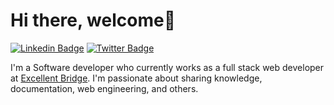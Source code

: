 # Hi there, welcome👋

 [![Linkedin Badge](https://img.shields.io/badge/-chile-blue?style=for-the-badge&logo=Linkedin&logoColor=white&link=https://www.linkedin.com/in/chileomereji/)](https://www.linkedin.com/in/chileomereji/) [![Twitter Badge](https://img.shields.io/badge/-@Chile89672512?style=for-the-badge&logo=twitter&logoColor=white&link=https://twitter.com/Chile89672512)](https://twitter.com/Chile89672512)

 I'm a Software developer who currently works as a full stack web developer at [Excellent Bridge](https://excellentbridge.com/). I'm passionate about sharing knowledge, documentation, web engineering,  and others. 



<!--
**chile4coding/chile4coding** is a ✨ _special_ ✨ repository because its `README.md` (this file) appears on your GitHub profile.

Here are some ideas to get you started:

- 🔭 I’m currently working on ...
- 🌱 I’m currently learning ...
- 👯 I’m looking to collaborate on ...
- 🤔 I’m looking for help with ...
- 💬 Ask me about ...
- 📫 How to reach me: ...
- 😄 Pronouns: ...
- ⚡ Fun fact: ...
-->
